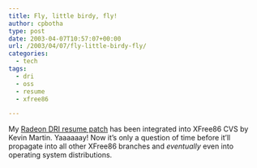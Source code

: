 ```yaml
---
title: Fly, little birdy, fly!
author: cpbotha
type: post
date: 2003-04-07T10:57:07+00:00
url: /2003/04/07/fly-little-birdy-fly/
categories:
  - tech
tags:
  - dri
  - oss
  - resume
  - xfree86

---
```

My [Radeon DRI resume patch][1] has been integrated into XFree86 CVS by Kevin Martin. Yaaaaaay! Now it’s only a question of time before it’ll propagate into all other XFree86 branches and _eventually_ even into operating system distributions.

 [1]: /software/dri_resume/
